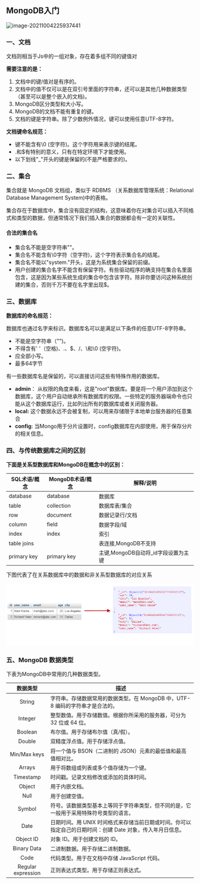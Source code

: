 ## MongoDB入门

![image-20211004225937441](https://i.loli.net/2021/10/04/R5mOBnMaeyZ7cpT.png)

### 一、文档

文档则相当于Js中的一组对象，存在着多组不同的键值对

**需要注意的是：**

1. 文档中的键/值对是有序的。
2. 文档中的值不仅可以是在双引号里面的字符串，还可以是其他几种数据类型（甚至可以是整个嵌入的文档)。
3. MongoDB区分类型和大小写。
4. MongoDB的文档不能有重复的键。
5. 文档的键是字符串。除了少数例外情况，键可以使用任意UTF-8字符。

**文档键命名规范：**

- 键不能含有\0 (空字符)。这个字符用来表示键的结尾。
- .和$有特别的意义，只有在特定环境下才能使用。
- 以下划线"_"开头的键是保留的(不是严格要求的)。

### 二、集合

集合就是 MongoDB 文档组，类似于 RDBMS （关系数据库管理系统：Relational Database Management System)中的表格。

集合存在于数据库中，集合没有固定的结构，这意味着你在对集合可以插入不同格式和类型的数据，但通常情况下我们插入集合的数据都会有一定的关联性。

#### 合法的集合名

- 集合名不能是空字符串""。
- 集合名不能含有\0字符（空字符)，这个字符表示集合名的结尾。
- 集合名不能以"system."开头，这是为系统集合保留的前缀。
- 用户创建的集合名字不能含有保留字符。有些驱动程序的确支持在集合名里面包含，这是因为某些系统生成的集合中包含该字符。除非你要访问这种系统创建的集合，否则千万不要在名字里出现$。　

### 三、数据库

**数据库的命名规范：**

数据库也通过名字来标识。数据库名可以是满足以下条件的任意UTF-8字符串。

- 不能是空字符串（"")。
- 不得含有' '（空格)、.、$、/、\和\0 (空宇符)。
- 应全部小写。
- 最多64字节

有一些数据库名是保留的，可以直接访问这些有特殊作用的数据库。

- **admin**： 从权限的角度来看，这是"root"数据库。要是将一个用户添加到这个数据库，这个用户自动继承所有数据库的权限。一些特定的服务器端命令也只能从这个数据库运行，比如列出所有的数据库或者关闭服务器。
- **local:** 这个数据永远不会被复制，可以用来存储限于本地单台服务器的任意集合
- **config**: 当Mongo用于分片设置时，config数据库在内部使用，用于保存分片的相关信息。

### 四、与传统数据库之间的区别

**下面是关系型数据库和MongoDB在概念中的区别：**

| SQL术语/概念 | MongoDB术语/概念 | 解释/说明                           |
| ------------ | ---------------- | ----------------------------------- |
| database     | database         | 数据库                              |
| table        | collection       | 数据库表/集合                       |
| row          | document         | 数据记录行/文档                     |
| column       | field            | 数据字段/域                         |
| index        | index            | 索引                                |
| table joins  |                  | 表连接,MongoDB不支持                |
| primary key  | primary key      | 主键,MongoDB自动将_id字段设置为主键 |

下图代表了在关系数据库中的数据和非关系型数据库的对应关系

<img src="MongoDB入门.assets/Figure-1-Mapping-Table-to-Collection-1.png" alt="img" style="zoom:100%;" />

### 五、MongoDB 数据类型

下表为MongoDB中常用的几种数据类型。

|      数据类型      | 描述                                                         |
| :----------------: | ------------------------------------------------------------ |
|       String       | 字符串。存储数据常用的数据类型。在 MongoDB 中，UTF-8 编码的字符串才是合法的。 |
|      Integer       | 整型数值。用于存储数值。根据你所采用的服务器，可分为 32 位或 64 位。 |
|      Boolean       | 布尔值。用于存储布尔值（真/假）。                            |
|       Double       | 双精度浮点值。用于存储浮点值。                               |
|    Min/Max keys    | 将一个值与 BSON（二进制的 JSON）元素的最低值和最高值相对比。 |
|       Arrays       | 用于将数组或列表或多个值存储为一个键。                       |
|     Timestamp      | 时间戳。记录文档修改或添加的具体时间。                       |
|       Object       | 用于内嵌文档。                                               |
|        Null        | 用于创建空值。                                               |
|       Symbol       | 符号。该数据类型基本上等同于字符串类型，但不同的是，它一般用于采用特殊符号类型的语言。 |
|        Date        | 日期时间。用 UNIX 时间格式来存储当前日期或时间。你可以指定自己的日期时间：创建 Date 对象，传入年月日信息。 |
|     Object ID      | 对象 ID。用于创建文档的 ID。                                 |
|    Binary Data     | 二进制数据。用于存储二进制数据。                             |
|        Code        | 代码类型。用于在文档中存储 JavaScript 代码。                 |
| Regular expression | 正则表达式类型。用于存储正则表达式。                         |